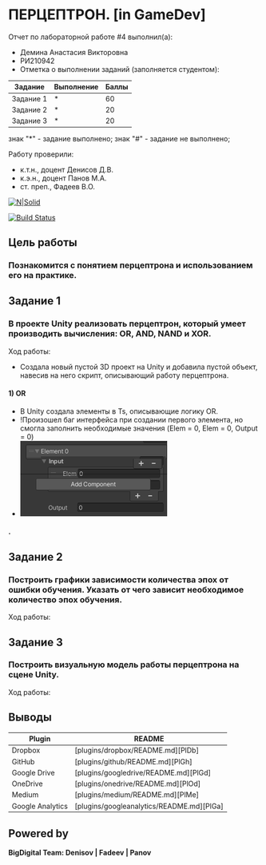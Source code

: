 # ПЕРЦЕПТРОН. [in GameDev]
Отчет по лабораторной работе #4 выполнил(а):
- Демина Анастасия Викторовна
- РИ210942
- Отметка о выполнении заданий (заполняется студентом):

| Задание | Выполнение | Баллы |
| ------ | ------ | ------ |
| Задание 1 | * | 60 |
| Задание 2 | * | 20 |
| Задание 3 | * | 20 |

знак "*" - задание выполнено; знак "#" - задание не выполнено;

Работу проверили:
- к.т.н., доцент Денисов Д.В.
- к.э.н., доцент Панов М.А.
- ст. преп., Фадеев В.О.

[![N|Solid](https://cldup.com/dTxpPi9lDf.thumb.png)](https://nodesource.com/products/nsolid)

[![Build Status](https://travis-ci.org/joemccann/dillinger.svg?branch=master)](https://travis-ci.org/joemccann/dillinger)

## Цель работы
### Познакомится с понятием перцептрона и использованием его на практике.

## Задание 1
### В проекте Unity реализовать перцептрон, который умеет производить вычисления: OR, AND, NAND и XOR.
Ход работы:
- Cоздала новый пустой 3D проект на Unity и добавила пустой объект, навесив на него скрипт, описывающий работу перцептрона.
#### 1) OR
- В Unity создала элементы в Ts, описывающие логику OR.
- !Произошел баг интерфейса при создании первого элемента, но смогла заполнить необходимые значения (Elem = 0, Elem = 0, Output = 0)
- ![Image alt](https://github.com/cutterror/DA-in_gameDev-lab4/blob/main/images/num1/OR/1.png)


#### .


## Задание 2
### Построить графики зависимости количества эпох от ошибки обучения. Указать от чего зависит необходимое количество эпох обучения.
Ход работы:


## Задание 3
### Построить визуальную модель работы перцептрона на сцене Unity. 
Ход работы:



## Выводы



| Plugin | README |
| ------ | ------ |
| Dropbox | [plugins/dropbox/README.md][PlDb] |
| GitHub | [plugins/github/README.md][PlGh] |
| Google Drive | [plugins/googledrive/README.md][PlGd] |
| OneDrive | [plugins/onedrive/README.md][PlOd] |
| Medium | [plugins/medium/README.md][PlMe] |
| Google Analytics | [plugins/googleanalytics/README.md][PlGa] |

## Powered by

**BigDigital Team: Denisov | Fadeev | Panov**
